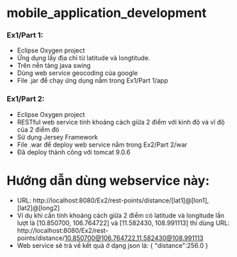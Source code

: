 # mobile_application_development

### Ex1/Part 1:
- Eclipse Oxygen project
- Ứng dụng lấy địa chỉ từ latitude và longtitude.
- Trên nền tảng java swing
- Dùng web service geocoding của google
- File .jar để chạy ứng dụng nằm trong Ex1/Part 1/app
### Ex1/Part 2:
- Eclipse Oxygen project
- RESTful web service tính khoảng cách giữa 2 điểm với kinh độ và vĩ độ của 2 điểm đó
- Sử dụng Jersey Framework
- File .war để deploy web service nằm trong Ex2/Part 2/war
- Đã deploy thành công với tomcat 9.0.6
# Hướng dẫn dùng webservice này:
- URL: http://localhost:8080/Ex2/rest-points/distance/[lat1]@[lon1],[lat2]@[long2]
- Ví dụ khi cần tính khoảng cách giữa 2 điểm có latitude và longitude lần lượt là [10.850700, 106.764722] và [11.582430, 108.991113] thì dùng URL: http://localhost:8080/Ex2/rest-points/distance/10.850700@106.764722,11.582430@108.991113
- Web service sẽ trả về kết quả ở dạng json là: { "distance":256.0 }
